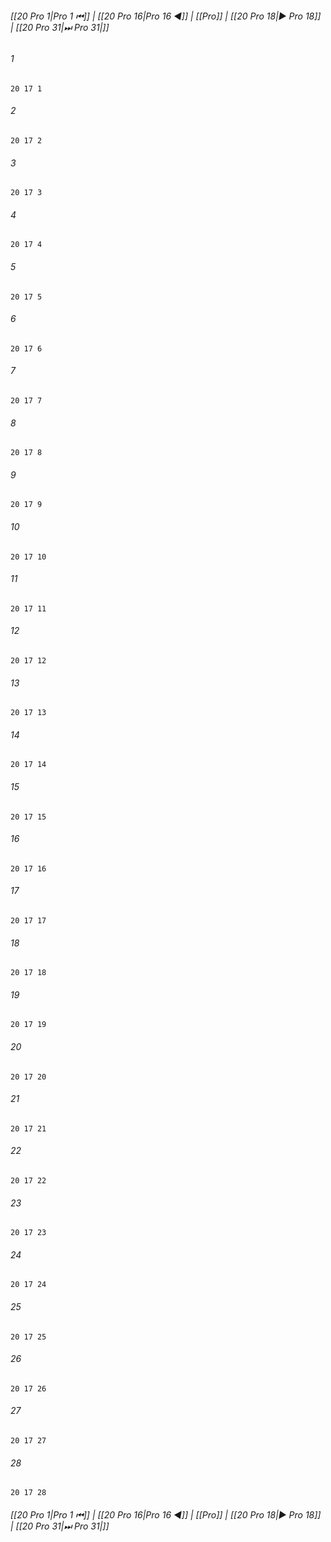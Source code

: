 
###### [[20 Pro 1|Pro 1 ⏮]] | [[20 Pro 16|Pro 16 ◀]] | [[Pro]] | [[20 Pro 18|▶ Pro 18]] | [[20 Pro 31|⏭ Pro 31|]]

###### 1
``` verse
20 17 1 
```
###### 2
``` verse
20 17 2 
```
###### 3
``` verse
20 17 3 
```
###### 4
``` verse
20 17 4 
```
###### 5
``` verse
20 17 5 
```
###### 6
``` verse
20 17 6 
```
###### 7
``` verse
20 17 7 
```
###### 8
``` verse
20 17 8 
```
###### 9
``` verse
20 17 9 
```
###### 10
``` verse
20 17 10 
```
###### 11
``` verse
20 17 11 
```
###### 12
``` verse
20 17 12 
```
###### 13
``` verse
20 17 13 
```
###### 14
``` verse
20 17 14 
```
###### 15
``` verse
20 17 15 
```
###### 16
``` verse
20 17 16 
```
###### 17
``` verse
20 17 17 
```
###### 18
``` verse
20 17 18 
```
###### 19
``` verse
20 17 19 
```
###### 20
``` verse
20 17 20 
```
###### 21
``` verse
20 17 21 
```
###### 22
``` verse
20 17 22 
```
###### 23
``` verse
20 17 23 
```
###### 24
``` verse
20 17 24 
```
###### 25
``` verse
20 17 25 
```
###### 26
``` verse
20 17 26 
```
###### 27
``` verse
20 17 27 
```
###### 28
``` verse
20 17 28 
```

###### [[20 Pro 1|Pro 1 ⏮]] | [[20 Pro 16|Pro 16 ◀]] | [[Pro]] | [[20 Pro 18|▶ Pro 18]] | [[20 Pro 31|⏭ Pro 31|]]

